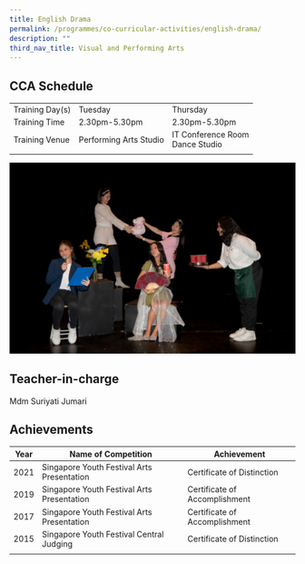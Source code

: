 ```yaml
---
title: English Drama
permalink: /programmes/co-curricular-activities/english-drama/
description: ""
third_nav_title: Visual and Performing Arts
---
```

CCA Schedule
------------

| | | | 
| --- | --- | --- | 
| Training Day(s) | Tuesday | Thursday | 
| Training Time | 2.30pm-5.30pm | 2.30pm-5.30pm | 
| Training Venue | Performing Arts Studio | IT Conference Room <br> Dance Studio |   
| | | |

![](/images/drama12023.jpg)

Teacher-in-charge
------------------

Mdm Suriyati Jumari


Achievements
------------

| Year | Name of Competition | Achievement |
| --- | --- | --- |
| 2021 | Singapore Youth Festival Arts Presentation | Certificate of Distinction |
| 2019 | Singapore Youth Festival Arts Presentation | Certificate of Accomplishment |
| 2017 | Singapore Youth Festival Arts Presentation | Certificate of Accomplishment |
| 2015 | Singapore Youth Festival Central Judging | Certificate of Distinction |
| | | |
